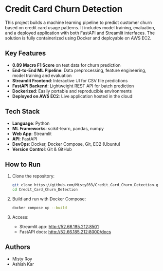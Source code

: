 # Credit Card Churn Detection

This project builds a machine learning pipeline to predict customer churn based on credit card usage patterns. It includes model training, evaluation, and a deployed application with both FastAPI and Streamlit interfaces. The solution is fully containerized using Docker and deployable on AWS EC2.

## Key Features

- **0.89 Macro F1 Score** on test data for churn prediction  
- **End-to-End ML Pipeline**: Data preprocessing, feature engineering, model training and evaluation  
- **Streamlit Frontend**: Interactive UI for CSV file predictions  
- **FastAPI Backend**: Lightweight REST API for batch prediction  
- **Dockerized**: Easily portable and reproducible environments  
- **Deployed on AWS EC2**: Live application hosted in the cloud  

## Tech Stack

- **Language**: Python  
- **ML Frameworks**: scikit-learn, pandas, numpy  
- **Web App**: Streamlit  
- **API**: FastAPI  
- **DevOps**: Docker, Docker Compose, Git, EC2 (Ubuntu)  
- **Version Control**: Git & GitHub  

## How to Run

1. Clone the repository:
   ```bash
   git clone https://github.com/Misty033/Credit_Card_Churn_Detection.git
   cd Credit_Card_Churn_Detection
   ```

2. Build and run with Docker Compose:
   ```bash
   docker compose up --build
   ```

3. Access:
   - Streamlit app: http://52.66.185.212:8501
   - FastAPI docs: http://52.66.185.212:8000/docs

## Authors

- Misty Roy  
- Ashish Kar